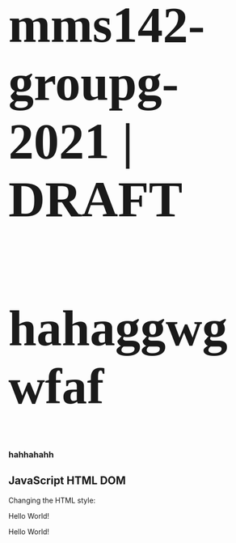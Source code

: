 # mms142-groupg-2021 | DRAFT 
<header>
<style>
h1 {
font-family: "Times New Roman", Times, serif;
font-size: 100px;
}
</style>
</header>
<html>
<body>
  <h1> hahaggwgwfaf </h1>
  <h3> hahhahahh </h3>
<h2>JavaScript HTML DOM</h2>
<p>Changing the HTML style:</p>


<p id="p1">Hello World!</p>
<p id="p2">Hello World!</p>




</body>
</html>
